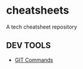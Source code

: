 # cheatsheets
A tech cheatsheet repository

## DEV TOOLS
 - [GIT Commands](src/dev-tools/git-commands.md)